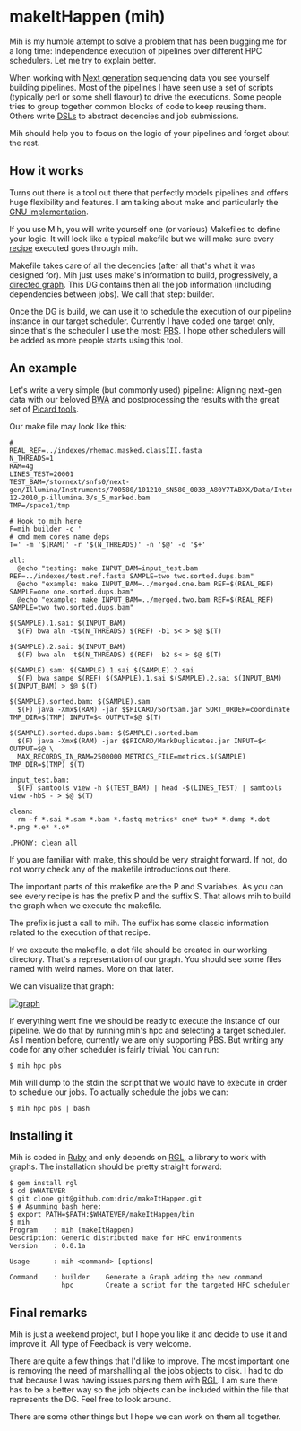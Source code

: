 # makeItHappen (mih)

  Mih is my humble attempt to solve a problem that has been bugging me for
  a long time: Independence execution of pipelines over different HPC schedulers.
  Let me try to explain better.

  When working with [Next generation](http://blog.goldenhelix.com/?p=423)
  sequencing data you see yourself building pipelines. Most of the pipelines
  I have seen use a set of scripts (typically perl or some shell flavour) to
  drive the executions. Some people tries to group together common blocks of
  code to keep reusing them. Others write [DSLs](http://en.wikipedia.org/wiki/Domain-specific_language)
  to abstract decencies and job submissions.

  Mih should help you to focus on the logic of your pipelines and forget about
  the rest.

## How it works

  Turns out there is a tool out there that perfectly models pipelines and
  offers huge flexibility and features. I am talking about make and particularly
  the [GNU implementation](http://www.gnu.org/software/make/).

  If you use Mih, you will write yourself one (or various) Makefiles to define
  your logic. It will look like a typical makefile but we will make sure every
  [recipe](http://www.gnu.org/software/make/manual/make.html#Introduction)
  executed goes through mih.

  Makefile takes care of all the decencies (after all that's what it was
  designed for). Mih just uses make's information to build, progressively,
  a [directed graph](http://en.wikipedia.org/wiki/Directed_graph). This
  DG contains then all the job information (including dependencies between
  jobs). We call that step: builder.

  Once the DG is build, we can use it to schedule the execution of our pipeline
  instance in our target scheduler. Currently I have coded one target only,
  since that's the scheduler I use the most: [PBS](http://en.wikipedia.org/wiki/Portable_Batch_System).
  I hope other schedulers will be added as more people starts using this tool.

## An example

  Let's write a very simple (but commonly used) pipeline: Aligning next-gen data
  with our beloved [BWA](http://bio-bwa.sourceforge.net/) and postprocessing
  the results with the great set of [Picard tools](http://picard.sourceforge.net/command-line-overview.shtml).

  Our make file may look like this:

    #
    REAL_REF=../indexes/rhemac.masked.classIII.fasta
    N_THREADS=1
    RAM=4g
    LINES_TEST=20001
    TEST_BAM=/stornext/snfs0/next-gen/Illumina/Instruments/700580/101210_SN580_0033_A80Y7TABXX/Data/Intensities/BaseCalls/GERALD_21-12-2010_p-illumina.3/s_5_marked.bam
    TMP=/space1/tmp

    # Hook to mih here
    F=mih builder -c '
    # cmd mem cores name deps
    T=' -m '$(RAM)' -r '$(N_THREADS)' -n '$@' -d '$+'

    all:
      @echo "testing: make INPUT_BAM=input_test.bam REF=../indexes/test.ref.fasta SAMPLE=two two.sorted.dups.bam"
      @echo "example: make INPUT_BAM=../merged.one.bam REF=$(REAL_REF) SAMPLE=one one.sorted.dups.bam"
      @echo "example: make INPUT_BAM=../merged.two.bam REF=$(REAL_REF) SAMPLE=two two.sorted.dups.bam"

    $(SAMPLE).1.sai: $(INPUT_BAM)
      $(F) bwa aln -t$(N_THREADS) $(REF) -b1 $< > $@ $(T)

    $(SAMPLE).2.sai: $(INPUT_BAM)
      $(F) bwa aln -t$(N_THREADS) $(REF) -b2 $< > $@ $(T)

    $(SAMPLE).sam: $(SAMPLE).1.sai $(SAMPLE).2.sai
      $(F) bwa sampe $(REF) $(SAMPLE).1.sai $(SAMPLE).2.sai $(INPUT_BAM) $(INPUT_BAM) > $@ $(T)

    $(SAMPLE).sorted.bam: $(SAMPLE).sam
      $(F) java -Xmx$(RAM) -jar $$PICARD/SortSam.jar SORT_ORDER=coordinate TMP_DIR=$(TMP) INPUT=$< OUTPUT=$@ $(T)

    $(SAMPLE).sorted.dups.bam: $(SAMPLE).sorted.bam
      $(F) java -Xmx$(RAM) -jar $$PICARD/MarkDuplicates.jar INPUT=$< OUTPUT=$@ \
      MAX_RECORDS_IN_RAM=2500000 METRICS_FILE=metrics.$(SAMPLE) TMP_DIR=$(TMP) $(T)

    input_test.bam:
      $(F) samtools view -h $(TEST_BAM) | head -$(LINES_TEST) | samtools view -hbS - > $@ $(T)

    clean:
      rm -f *.sai *.sam *.bam *.fastq metrics* one* two* *.dump *.dot *.png *.e* *.o*

    .PHONY: clean all

  If you are familiar with make, this should be very straight forward. If not,
  do not worry check any of the makefile introductions out there.

  The important parts of this makefike are the P and S variables. As you can see
  every recipe is has the prefix P and the suffix S. That allows mih to build
  the graph when we execute the makefile.

  The prefix is just a call to mih. The suffix has some classic information
  related to the execution of that recipe.

  If we execute the makefile, a dot file should be created in our working
  directory. That's a representation of our graph. You should see some files
  named with weird names. More on that later.

  We can visualize that graph:

  [![graph](http://is04607.com/mih/mih-image1.png)](http://is04607.com/mih/mih-image1.png)

  If everything went fine we should be ready to execute the instance of our
  pipeline. We do that by running mih's hpc and selecting a target scheduler.
  As I mention before, currently we are only supporting PBS. But writing any
  code for any other scheduler is fairly trivial. You can run:

    $ mih hpc pbs

  Mih will dump to the stdin the script that we would have to execute in order
  to schedule our jobs. To actually schedule the jobs we can:

    $ mih hpc pbs | bash

## Installing it

  Mih is coded in [Ruby](http://www.ruby-lang.org/en/) and only depends on [RGL](http://rgl.rubyforge.org/rgl/index.html),
  a library to work with graphs. The installation should be pretty straight
  forward:

    $ gem install rgl
    $ cd $WHATEVER
    $ git clone git@github.com:drio/makeItHappen.git
    $ # Asumming bash here:
    $ export PATH=$PATH:$WHATEVER/makeItHappen/bin
    $ mih
    Program    : mih (makeItHappen)
    Description: Generic distributed make for HPC environments
    Version    : 0.0.1a

    Usage      : mih <command> [options]

    Command    : builder    Generate a Graph adding the new command
                 hpc        Create a script for the targeted HPC scheduler


## Final remarks

  Mih is just a weekend project, but I hope you like it and decide to use it
  and improve it. All type of Feedback is very welcome.

  There are quite a few things that I'd like to improve. The most important one is
  removing the need of marshalling all the jobs objects to disk.  I had to do
  that because I was having issues parsing them with
  [RGL](http://rgl.rubyforge.org/rgl/index.html). I am sure there has to be
  a better way so the job objects can be included within the file that represents
  the DG. Feel free to look around.

  There are some other things but I hope we can work on them all together.

